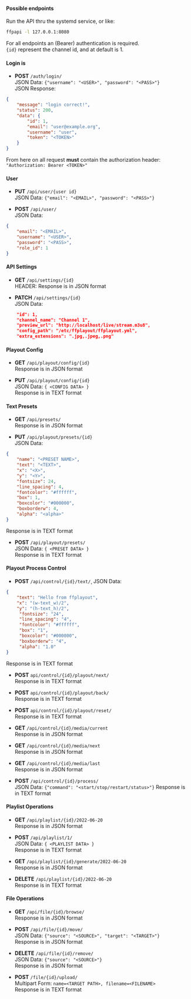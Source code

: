 #### Possible endpoints

Run the API thru the systemd service, or like:

```BASH
ffpapi -l 127.0.0.1:8080
```

For all endpoints an (Bearer) authentication is required.\
`{id}` represent the channel id, and at default is 1.

#### Login is

- **POST** `/auth/login/`\
JSON Data: `{"username": "<USER>", "password": "<PASS>"}`\
JSON Response:
```JSON
{
	"message": "login correct!",
	"status": 200,
	"data": {
		"id": 1,
		"email": "user@example.org",
		"username": "user",
		"token": "<TOKEN>"
	}
}
```

From here on all request **must** contain the authorization header:\
`"Authorization: Bearer <TOKEN>"`

#### User

- **PUT** `/api/user/{user id}`\
JSON Data: `{"email": "<EMAIL>", "password": "<PASS>"}`

- **POST** `/api/user/`\
JSON Data:
```JSON
{
    "email": "<EMAIL>",
    "username": "<USER>",
    "password": "<PASS>",
    "role_id": 1
}
```

#### API Settings

- **GET** `/api/settings/{id}`\
HEADER:
Response is in JSON format

- **PATCH** `/api/settings/{id}`\
JSON Data:
```JSON
    "id": 1,
    "channel_name": "Channel 1",
    "preview_url": "http://localhost/live/stream.m3u8",
    "config_path": "/etc/ffplayout/ffplayout.yml",
    "extra_extensions": ".jpg,.jpeg,.png"
```

#### Playout Config

- **GET** `/api/playout/config/{id}`\
Response is in JSON format

- **PUT** `/api/playout/config/{id}`\
JSON Data: `{ <CONFIG DATA> }`\
Response is in TEXT format

#### Text Presets

- **GET** `/api/presets/`\
Response is in JSON format

- **PUT** `/api/playout/presets/{id}`\
JSON Data:
```JSON
{
    "name": "<PRESET NAME>",
    "text": "<TEXT>",
    "x": "<X>",
    "y": "<Y>",
    "fontsize": 24,
    "line_spacing": 4,
    "fontcolor": "#ffffff",
    "box": 1,
    "boxcolor": "#000000",
    "boxborderw": 4,
    "alpha": "<alpha>"
}

```
Response is in TEXT format

- **POST** `/api/playout/presets/`\
JSON Data: `{ <PRESET DATA> }`\
Response is in TEXT format

#### Playout Process Control

- **POST** `/api/control/{id}/text/`¸
JSON Data:
```JSON
{
    "text": "Hello from ffplayout",
    "x": "(w-text_w)/2",
    "y": "(h-text_h)/2",
     "fontsize": "24",
     "line_spacing": "4",
     "fontcolor": "#ffffff",
     "box": "1",
     "boxcolor": "#000000",
     "boxborderw": "4",
     "alpha": "1.0"
}
```
Response is in TEXT format

- **POST** `api/control/{id}/playout/next/`\
Response is in TEXT format

- **POST** `api/control/{id}/playout/back/`\
Response is in TEXT format

- **POST** `api/control/{id}/playout/reset/`\
Response is in TEXT format

- **GET** `/api/control/{id}/media/current`\
Response is in JSON format

- **GET** `/api/control/{id}/media/next`\
Response is in JSON format

- **GET** `/api/control/{id}/media/last`\
Response is in JSON format

- **POST** `/api/control/{id}/process/`\
JSON Data: `{"command": "<start/stop/restart/status>"}`
Response is in TEXT format

#### Playlist Operations

- **GET** `/api/playlist/{id}/2022-06-20`\
Response is in JSON format

- **POST** `/api/playlist/1/`\
JSON Data: `{ <PLAYLIST DATA> }`\
Response is in TEXT format

- **GET** `/api/playlist/{id}/generate/2022-06-20`\
Response is in JSON format

- **DELETE** `/api/playlist/{id}/2022-06-20`\
Response is in TEXT format

#### File Operations

- **GET** `/api/file/{id}/browse/`\
Response is in JSON format

- **POST** `/api/file/{id}/move/`\
JSON Data: `{"source": "<SOURCE>", "target": "<TARGET>"}`\
Response is in JSON format

- **DELETE** `/api/file/{id}/remove/`\
JSON Data: `{"source": "<SOURCE>"}`\
Response is in JSON format

- **POST** `/file/{id}/upload/`\
Multipart Form: `name=<TARGET PATH>, filename=<FILENAME>`\
Response is in TEXT format

